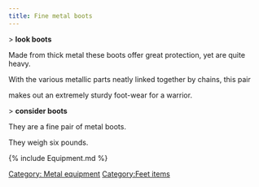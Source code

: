 ```yaml
---
title: Fine metal boots
---
```


\> **look boots**

Made from thick metal these boots offer great protection, yet are quite
heavy.

With the various metallic parts neatly linked together by chains, this
pair

makes out an extremely sturdy foot-wear for a warrior.

\> **consider boots**

They are a fine pair of metal boots.

They weigh six pounds.

{% include Equipment.md %}

[Category: Metal equipment](Category:_Metal_equipment "wikilink")
[Category:Feet items](Category:Feet_items "wikilink")